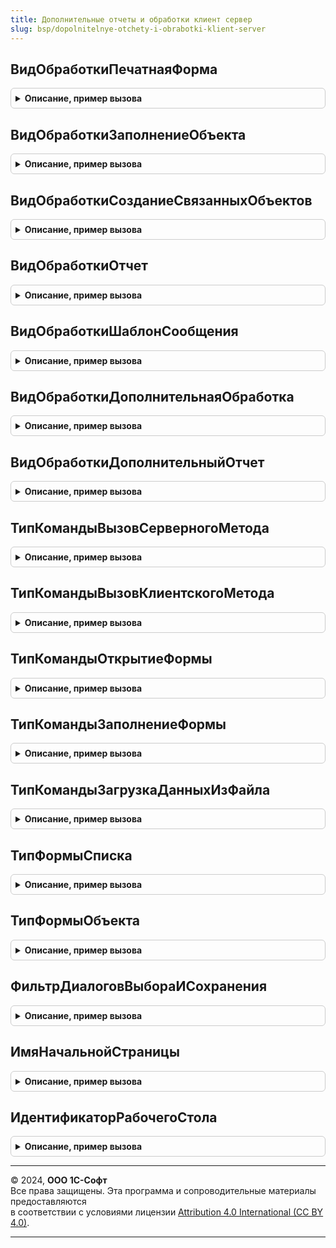 ```yaml
---
title: Дополнительные отчеты и обработки клиент сервер
slug: bsp/dopolnitelnye-otchety-i-obrabotki-klient-server
---
```



## ВидОбработкиПечатнаяФорма
<details style="margin: 1em 0; padding: 0.5em; border: 1px solid #ccc; border-radius: 6px;">

<summary style="font-weight: bold; cursor: pointer;">Описание, пример вызова</summary>

```bsl

// Печатная форма.
//
// Возвращаемое значение:
//   Строка - имя вида дополнительных печатных форм.
//
Функция ВидОбработкиПечатнаяФорма() Экспорт
```

Пример вызова
```bsl
Результат = ДополнительныеОтчетыИОбработкиКлиентСервер.ВидОбработкиПечатнаяФорма() 
```
</details>

## ВидОбработкиЗаполнениеОбъекта
<details style="margin: 1em 0; padding: 0.5em; border: 1px solid #ccc; border-radius: 6px;">

<summary style="font-weight: bold; cursor: pointer;">Описание, пример вызова</summary>

```bsl

// Заполнение объекта.
//
// Возвращаемое значение:
//   Строка - имя вида дополнительных обработок заполнения.
//
Функция ВидОбработкиЗаполнениеОбъекта() Экспорт
```

Пример вызова
```bsl
Результат = ДополнительныеОтчетыИОбработкиКлиентСервер.ВидОбработкиЗаполнениеОбъекта() 
```
</details>

## ВидОбработкиСозданиеСвязанныхОбъектов
<details style="margin: 1em 0; padding: 0.5em; border: 1px solid #ccc; border-radius: 6px;">

<summary style="font-weight: bold; cursor: pointer;">Описание, пример вызова</summary>

```bsl

// Создание связанных объектов.
//
// Возвращаемое значение:
//   Строка - имя вида дополнительных обработок создания связанных объектов.
//
Функция ВидОбработкиСозданиеСвязанныхОбъектов() Экспорт
```

Пример вызова
```bsl
Результат = ДополнительныеОтчетыИОбработкиКлиентСервер.ВидОбработкиСозданиеСвязанныхОбъектов() 
```
</details>

## ВидОбработкиОтчет
<details style="margin: 1em 0; padding: 0.5em; border: 1px solid #ccc; border-radius: 6px;">

<summary style="font-weight: bold; cursor: pointer;">Описание, пример вызова</summary>

```bsl

// Назначаемый отчет.
//
// Возвращаемое значение:
//   Строка - имя вида дополнительных контекстных отчетов.
//
Функция ВидОбработкиОтчет() Экспорт
```

Пример вызова
```bsl
Результат = ДополнительныеОтчетыИОбработкиКлиентСервер.ВидОбработкиОтчет() 
```
</details>

## ВидОбработкиШаблонСообщения
<details style="margin: 1em 0; padding: 0.5em; border: 1px solid #ccc; border-radius: 6px;">

<summary style="font-weight: bold; cursor: pointer;">Описание, пример вызова</summary>

```bsl

// Создание связанных объектов.
//
// Возвращаемое значение:
//   Строка - имя вида дополнительных контекстных отчетов.
//
Функция ВидОбработкиШаблонСообщения() Экспорт
```

Пример вызова
```bsl
Результат = ДополнительныеОтчетыИОбработкиКлиентСервер.ВидОбработкиШаблонСообщения() 
```
</details>

## ВидОбработкиДополнительнаяОбработка
<details style="margin: 1em 0; padding: 0.5em; border: 1px solid #ccc; border-radius: 6px;">

<summary style="font-weight: bold; cursor: pointer;">Описание, пример вызова</summary>

```bsl

// Дополнительная обработка.
//
// Возвращаемое значение:
//   Строка - имя вида дополнительных глобальных обработок.
//
Функция ВидОбработкиДополнительнаяОбработка() Экспорт
```

Пример вызова
```bsl
Результат = ДополнительныеОтчетыИОбработкиКлиентСервер.ВидОбработкиДополнительнаяОбработка() 
```
</details>

## ВидОбработкиДополнительныйОтчет
<details style="margin: 1em 0; padding: 0.5em; border: 1px solid #ccc; border-radius: 6px;">

<summary style="font-weight: bold; cursor: pointer;">Описание, пример вызова</summary>

```bsl

// Дополнительный отчет.
//
// Возвращаемое значение:
//   Строка - имя вида дополнительных глобальных отчетов.
//
Функция ВидОбработкиДополнительныйОтчет() Экспорт
```

Пример вызова
```bsl
Результат = ДополнительныеОтчетыИОбработкиКлиентСервер.ВидОбработкиДополнительныйОтчет() 
```
</details>

## ТипКомандыВызовСерверногоМетода
<details style="margin: 1em 0; padding: 0.5em; border: 1px solid #ccc; border-radius: 6px;">

<summary style="font-weight: bold; cursor: pointer;">Описание, пример вызова</summary>

```bsl

// Возвращает имя типа команд с вызовом серверного метода. Для выполнения команд такого типа
//   в модуле объекта следует определить экспортную процедуру по следующему шаблону.
//
//   Для глобальных отчетов и обработок (Вид = "ДополнительнаяОбработка" или Вид = "ДополнительныйОтчет"):
//       // Обработчик серверных команд.
//       //
//       // Параметры:
//       //   ИдентификаторКоманды - Строка    - имя команды, определенное в функции СведенияОВнешнейОбработке().
//       //   ПараметрыВыполнения  - Структура - контекст выполнения команды.
//       //       * ДополнительнаяОбработкаСсылка - СправочникСсылка.ДополнительныеОтчетыИОбработки - ссылка обработки.
//       //           Может использоваться для чтения параметров обработки.
//       //           Пример см. в комментарии к функции ДополнительныеОтчетыИОбработкиКлиентСервер.ТипКомандыОткрытиеФормы().
//       //       * РезультатВыполнения - Структура - результат выполнения команды.
//       //           Может использоваться для передачи результата с сервера или из фонового задания в исходную точку.
//       //           В частности, возвращается функциями ДополнительныеОтчетыИОбработки.ВыполнитьКоманду()
//       //           и ДополнительныеОтчетыИОбработки.ВыполнитьКомандуИзФормыВнешнегоОбъекта(),
//       //           а также может быть получено из временного хранилища
//       //           в обработчике ожидания процедуры ДополнительныеОтчетыИОбработкиКлиент.ВыполнитьКомандуВФоне().
//       //
//       Процедура ВыполнитьКоманду(ИдентификаторКоманды, ПараметрыВыполнения) Экспорт
//       	// Реализация логики команды.
//       КонецПроцедуры
//
//   Для печатных форм (Вид = "ПечатнаяФорма"):
//       // Обработчик печати.
//       //
//       // Параметры:
//       //   МассивОбъектов - Массив - ссылки на объекты, которые нужно распечатать.
//       //   КоллекцияПечатныхФорм - ТаблицаЗначений - информация о табличных документах.
//       //       Используется для передачи в параметрах функции УправлениеПечатью.СведенияОПечатнойФорме().
//       //   ОбъектыПечати - СписокЗначений - соответствие между объектами и именами областей в табличных документах.
//       //       Используется для передачи в параметрах процедуры УправлениеПечатью.ЗадатьОбластьПечатиДокумента().
//       //   ПараметрыВывода - Структура - дополнительные параметры сформированных табличных документов.
//       //       * ДополнительнаяОбработкаСсылка - СправочникСсылка.ДополнительныеОтчетыИОбработки - ссылка обработки.
//       //           Может использоваться для чтения параметров обработки.
//       //           Пример см. в комментарии к функции ДополнительныеОтчетыИОбработкиКлиентСервер.ТипКомандыОткрытиеФормы().
//       //
//       // Пример:
//       //  	ПечатнаяФорма = УправлениеПечатью.СведенияОПечатнойФорме(КоллекцияПечатныхФорм, "<ИдентификаторПечатнойФормы>");
//       //  	Если ПечатнаяФорма <> Неопределено Тогда
//       //  		ТабличныйДокумент = Новый ТабличныйДокумент;
//       //  		ТабличныйДокумент.КлючПараметровПечати = "<КлючСохраненияПараметровПечатнойФормы>";
//       //  		Для Каждого Ссылка Из МассивОбъектов Цикл
//       //  			Если ТабличныйДокумент.ВысотаТаблицы > 0 Тогда
//       //  				ТабличныйДокумент.ВывестиГоризонтальныйРазделительСтраниц();
//       //  			КонецЕсли;
//       //  			НачалоОбласти = ТабличныйДокумент.ВысотаТаблицы + 1;
//       //  			// ... код по формированию табличного документа ...
//       //  			УправлениеПечатью.ЗадатьОбластьПечатиДокумента(ТабличныйДокумент, НачалоОбласти, ОбъектыПечати, Ссылка);
//       //  		КонецЦикла;
//       //  		ПечатнаяФорма.ТабличныйДокумент = ТабличныйДокумент;
//       //  	КонецЕсли;
//       //
//       Процедура Печать(МассивОбъектов, КоллекцияПечатныхФорм, ОбъектыПечати, ПараметрыВывода) Экспорт
//       	// Реализация логики команды.
//       КонецПроцедуры
//
//   Для обработок создания связанных объектов (Вид = "СозданиеСвязанныхОбъектов"):
//       // Обработчик серверных команд.
//       //
//       // Параметры:
//       //   ИдентификаторКоманды - Строка - имя команды, определенное в функции СведенияОВнешнейОбработке().
//       //   ОбъектыНазначения    - Массив - ссылки объектов, для которых вызвана команда.
//       //   СозданныеОбъекты     - Массив - ссылки новых объектов, созданных в результате выполнения команды.
//       //   ПараметрыВыполнения  - Структура - контекст выполнения команды.
//       //       * ДополнительнаяОбработкаСсылка - СправочникСсылка.ДополнительныеОтчетыИОбработки - ссылка обработки.
//       //           Может использоваться для чтения параметров обработки.
//       //           Пример см. в комментарии к функции ДополнительныеОтчетыИОбработкиКлиентСервер.ТипКомандыОткрытиеФормы().
//       //       * РезультатВыполнения - Структура - результат выполнения команды.
//       //           Может использоваться для передачи результата с сервера или из фонового задания в исходную точку.
//       //           В частности, возвращается функциями ДополнительныеОтчетыИОбработки.ВыполнитьКоманду()
//       //           и ДополнительныеОтчетыИОбработки.ВыполнитьКомандуИзФормыВнешнегоОбъекта(),
//       //           а также может быть получено из временного хранилища
//       //           в обработчике ожидания процедуры ДополнительныеОтчетыИОбработкиКлиент.ВыполнитьКомандуВФоне().
//       //
//       Процедура ВыполнитьКоманду(ИдентификаторКоманды, ОбъектыНазначения, СозданныеОбъекты, ПараметрыВыполнения) Экспорт
//       	// Реализация логики команды.
//       КонецПроцедуры
//
//   Для обработок заполнения (Вид = "ЗаполнениеОбъекта"):
//       // Обработчик серверных команд.
//       //
//       // Параметры:
//       //   ИдентификаторКоманды - Строка - имя команды, определенное в функции СведенияОВнешнейОбработке().
//       //   ОбъектыНазначения    - Массив - ссылки объектов, для которых вызвана команда.
//       //       - Неопределено - для команд "ЗаполнениеФормы".
//       //   ПараметрыВыполнения  - Структура - контекст выполнения команды.
//       //       * ДополнительнаяОбработкаСсылка - СправочникСсылка.ДополнительныеОтчетыИОбработки - ссылка обработки.
//       //           Может использоваться для чтения параметров обработки.
//       //           Пример см. в комментарии к функции ДополнительныеОтчетыИОбработкиКлиентСервер.ТипКомандыОткрытиеФормы().
//       //       * РезультатВыполнения - Структура - результат выполнения команды.
//       //           Может использоваться для передачи результата с сервера или из фонового задания в исходную точку.
//       //           В частности, возвращается функциями ДополнительныеОтчетыИОбработки.ВыполнитьКоманду()
//       //           и ДополнительныеОтчетыИОбработки.ВыполнитьКомандуИзФормыВнешнегоОбъекта(),
//       //           а также может быть получено из временного хранилища
//       //           в обработчике ожидания процедуры ДополнительныеОтчетыИОбработкиКлиент.ВыполнитьКомандуВФоне().
//       //
//       Процедура ВыполнитьКоманду(ИдентификаторКоманды, ОбъектыНазначения, ПараметрыВыполнения) Экспорт
//       	// Реализация логики команды.
//       КонецПроцедуры
//
// Возвращаемое значение:
//   Строка - имя типа команд с вызовом серверного метода.
//
Функция ТипКомандыВызовСерверногоМетода() Экспорт
```

Пример вызова
```bsl
Результат = ДополнительныеОтчетыИОбработкиКлиентСервер.ТипКомандыВызовСерверногоМетода() 
```
</details>

## ТипКомандыВызовКлиентскогоМетода
<details style="margin: 1em 0; padding: 0.5em; border: 1px solid #ccc; border-radius: 6px;">

<summary style="font-weight: bold; cursor: pointer;">Описание, пример вызова</summary>

```bsl

// Возвращает имя типа команд с вызовом клиентского метода. Для выполнения команд такого типа
//   в основной форме внешнего объекта следует определить клиентскую экспортную процедуру по следующему шаблону.
//
//   Для глобальных отчетов и обработок (Вид = "ДополнительнаяОбработка" или Вид = "ДополнительныйОтчет"):
//       &НаКлиенте
//       Процедура ВыполнитьКоманду(ИдентификаторКоманды) Экспорт
//       	// Реализация логики команды.
//       КонецПроцедуры
//
//   Для печатных форм (Вид = "ПечатнаяФорма"):
//       &НаКлиенте
//       Процедура Печать(ИдентификаторКоманды, ОбъектыНазначенияМассив) Экспорт
//       	// Реализация логики команды.
//       КонецПроцедуры
//
//   Для обработок создания связанных объектов (Вид = "СозданиеСвязанныхОбъектов"):
//       &НаКлиенте
//       Процедура ВыполнитьКоманду(ИдентификаторКоманды, ОбъектыНазначенияМассив, СозданныеОбъекты) Экспорт
//       	// Реализация логики команды.
//       КонецПроцедуры
//
//   Для обработок заполнения и контекстных отчетов (Вид = "ЗаполнениеОбъекта" или Вид = "Отчет"):
//       &НаКлиенте
//       Процедура ВыполнитьКоманду(ИдентификаторКоманды, ОбъектыНазначенияМассив) Экспорт
//       	// Реализация логики команды.
//       КонецПроцедуры
//
//   Дополнительно (для всех видов) в параметре формы "ДополнительнаяОбработкаСсылка" передается ссылка этого объекта
//     (элемент справочника ДополнительныеОтчетыИОбработки, соответствующий этому объекту),
//     которая может использоваться для фонового выполнения длительных операций.
//     Подробнее см. в документации к подсистеме, раздел "Фоновое выполнение длительных операций".
//
// Возвращаемое значение:
//   Строка - имя типа команд с вызовом клиентского метода.
//
Функция ТипКомандыВызовКлиентскогоМетода() Экспорт
```

Пример вызова
```bsl
Результат = ДополнительныеОтчетыИОбработкиКлиентСервер.ТипКомандыВызовКлиентскогоМетода() 
```
</details>

## ТипКомандыОткрытиеФормы
<details style="margin: 1em 0; padding: 0.5em; border: 1px solid #ccc; border-radius: 6px;">

<summary style="font-weight: bold; cursor: pointer;">Описание, пример вызова</summary>

```bsl

// Возвращает имя типа команд по открытию формы. При выполнении этих команд
// открывается основная форма внешнего объекта с указанными ниже параметрами.
//
//   Общие параметры:
//       ИдентификаторКоманды - Строка - имя команды, определенное в функции СведенияОВнешнейОбработке().
//       ДополнительнаяОбработкаСсылка - СправочникСсылка.ДополнительныеОтчетыИОбработки - ссылка этого объекта.
//           Может использоваться для чтения и сохранения параметров обработки.
//           Также может использоваться для фонового выполнения длительных операций.
//           Подробнее см. в документации к подсистеме, раздел "Фоновое выполнение длительных операций".
//       ИмяФормы - Строка - имя формы-владельца, из которой вызвана эта команда.
//
//   Вспомогательные параметры для обработок создания связанных объектов (Вид = "СозданиеСвязанныхОбъектов"),
//   обработок заполнения (Вид = "ЗаполнениеОбъекта") и контекстных отчетов (Вид = "Отчет"):
//       ОбъектыНазначения - Массив - Ссылки объектов, для которых вызвана команда.
//
//   Пример чтения общих параметров:
//       ОбъектСсылка = ОбщегоНазначенияКлиентСервер.СвойствоСтруктуры(Параметры, "ДополнительнаяОбработкаСсылка");
//       ИдентификаторКоманды = ОбщегоНазначенияКлиентСервер.СвойствоСтруктуры(Параметры, "ИдентификаторКоманды");
//
//   Пример чтения значений дополнительных настроек:
//       Если ЗначениеЗаполнено(ОбъектСсылка) Тогда
//       	ХранилищеНастроек = ОбщегоНазначения.ЗначениеРеквизитаОбъекта(ОбъектСсылка, "ХранилищеНастроек");
//       	Настройки = ХранилищеНастроек.Получить();
//       	Если ТипЗнч(Настройки) = Тип("Структура") Тогда
//       		ЗаполнитьЗначенияСвойств(ЭтотОбъект, "<ИменаНастроек>");
//       	КонецЕсли;
//       КонецЕсли;
//
//   Пример сохранения значений дополнительных настроек:
//       Настройки = Новый Структура("<ИменаНастроек>", <ЗначенияНастроек>);
//       ДополнительнаяОбработкаОбъект = ОбъектСсылка.ПолучитьОбъект();
//       ДополнительнаяОбработкаОбъект.ХранилищеНастроек = Новый ХранилищеЗначения(Настройки);
//       ДополнительнаяОбработкаОбъект.Записать();
//
// Возвращаемое значение:
//   Строка - имя типа команд по открытию формы.
//
Функция ТипКомандыОткрытиеФормы() Экспорт
```

Пример вызова
```bsl
Результат = ДополнительныеОтчетыИОбработкиКлиентСервер.ТипКомандыОткрытиеФормы() 
```
</details>

## ТипКомандыЗаполнениеФормы
<details style="margin: 1em 0; padding: 0.5em; border: 1px solid #ccc; border-radius: 6px;">

<summary style="font-weight: bold; cursor: pointer;">Описание, пример вызова</summary>

```bsl

// Возвращает имя типа команд по заполнению формы без записи объекта. Данные команды доступны
//   только в обработках заполнения (Вид = "ЗаполнениеОбъекта").
//   Для выполнения команд такого типа в модуле объекта следует определить экспортную процедуру по шаблону:
//       // Обработчик серверных команд.
//       //
//       // Параметры:
//       //   ИдентификаторКоманды - Строка - имя команды, определенное в функции СведенияОВнешнейОбработке().
//       //   ОбъектыНазначения    - Массив - ссылки объектов, для которых вызвана команда.
//       //       - Неопределено - не передается для команд типа "ЗаполнениеФормы".
//       //   ПараметрыВыполнения  - Структура - контекст выполнения команды.
//       //       * ЭтаФорма - ФормаКлиентскогоПриложения - заполняемая форма. Передается для команд типа "ЗаполнениеФормы".
//       //       * ДополнительнаяОбработкаСсылка - СправочникСсылка.ДополнительныеОтчетыИОбработки - ссылка обработки.
//       //           Может использоваться для чтения параметров обработки.
//       //           Пример см. в комментарии к функции ДополнительныеОтчетыИОбработкиКлиентСервер.ТипКомандыОткрытиеФормы().
//       //
//       Процедура ВыполнитьКоманду(ИдентификаторКоманды, ОбъектыНазначения, ПараметрыВыполнения) Экспорт
//       	// Реализация логики команды.
//       КонецПроцедуры
//
// Возвращаемое значение:
//   Строка - имя типа команд по заполнению формы.
//
Функция ТипКомандыЗаполнениеФормы() Экспорт
```

Пример вызова
```bsl
Результат = ДополнительныеОтчетыИОбработкиКлиентСервер.ТипКомандыЗаполнениеФормы() 
```
</details>

## ТипКомандыЗагрузкаДанныхИзФайла
<details style="margin: 1em 0; padding: 0.5em; border: 1px solid #ccc; border-radius: 6px;">

<summary style="font-weight: bold; cursor: pointer;">Описание, пример вызова</summary>

```bsl

// Возвращает имя типа команд по загрузке данных из файла. Данные команды доступны
//   только в глобальных обработках (Вид = "ДополнительнаяОбработка")
//   при наличии в конфигурации подсистемы "ЗагрузкаДанныхИзФайла".
//   Для выполнения команд такого типа в модуле объекта следует определить экспортные процедуры по шаблону:
//       // Определяет параметры загрузки данных из файла.
//       //
//       // Параметры:
//       //   ИдентификаторКоманды - Строка - имя команды, определенное в функции СведенияОВнешнейОбработке().
//       //   ПараметрыЗагрузки - Структура - настройки загрузки данных:
//       //       * ИмяМакетаСШаблоном - Строка - имя макета с шаблоном загружаемых данных.
//       //           По умолчанию используется макет "ЗагрузкаИзФайла".
//       //       * ОбязательныеКолонкиМакета - Массив - список имен колонок обязательных для заполнения.
//       //
//       Процедура ОпределитьПараметрыЗагрузкиДанныхИзФайла(ИдентификаторКоманды, ПараметрыЗагрузки) Экспорт
//       	// Переопределение настроек загрузки данных из файла.
//       КонецПроцедуры
//
//       // Сопоставляет загружаемые данные с данными в информационной базе.
//       //
//       // Параметры:
//       //   ИдентификаторКоманды - Строка - имя команды, определенное в функции СведенияОВнешнейОбработке().
//       //   ЗагружаемыеДанные - ТаблицаЗначений - описание загружаемых данных:
//       //       * СопоставленныйОбъект - СправочникСсылка.Ссылка - ссылка на сопоставленный объект.
//       //           Заполняется внутри этой процедуры.
//       //       * <другие колонки> - Строка - данные, загруженные из файла.
//       //           Состав колонок соответствует макету "ЗагрузкаИзФайла".
//       //
//       Процедура СопоставитьЗагружаемыеДанныеИзФайла(ИдентификаторКоманды, ЗагружаемыеДанные) Экспорт
//       	// Реализация логики поиска данных в программе.
//       КонецПроцедуры
//
//       // Загружает сопоставленные данные в базу.
//       //
//       // Параметры:
//       //   ИдентификаторКоманды - Строка - имя команды, определенное в функции СведенияОВнешнейОбработке().
//       //   ЗагружаемыеДанные - ТаблицаЗначений - описание загружаемых данных:
//       //       * СопоставленныйОбъект - СправочникСсылка - ссылка на сопоставленный объект.
//       //       * РезультатСопоставленияСтроки - Строка - статус загрузки. Возможны варианты: Создан, Обновлен, Пропущен.
//       //       * ОписаниеОшибки   - Строка - расшифровка ошибки загрузки данных.
//       //       * Идентификатор    - Число  - уникальный номер строки.
//       //       * <другие колонки> - Строка - данные, загруженные из файла.
//       //           Состав колонок соответствует макету "ЗагрузкаИзФайла".
//       //   ПараметрыЗагрузки - Структура - параметры с пользовательскими установками загрузки данных.
//       //       * СоздаватьНовые        - Булево - требуется ли создавать новые элементы справочника.
//       //       * ОбновлятьСуществующие - Булево - требуется ли обновлять элементы справочника.
//       //   Отказ - Булево - признак отмены загрузки.
//       //
//       Процедура ЗагрузитьИзФайла(ИдентификаторКоманды, ЗагружаемыеДанные, ПараметрыЗагрузки, Отказ) Экспорт
//       	// Реализация логики загрузки данных в программу.
//       КонецПроцедуры
//
// Возвращаемое значение:
//   Строка - имя типа команд по загрузке данных из файла.
//
Функция ТипКомандыЗагрузкаДанныхИзФайла() Экспорт
```

Пример вызова
```bsl
Результат = ДополнительныеОтчетыИОбработкиКлиентСервер.ТипКомандыЗагрузкаДанныхИзФайла() 
```
</details>

## ТипФормыСписка
<details style="margin: 1em 0; padding: 0.5em; border: 1px solid #ccc; border-radius: 6px;">

<summary style="font-weight: bold; cursor: pointer;">Описание, пример вызова</summary>

```bsl

// Идентификатор формы списка.
//
// Возвращаемое значение:
//   Строка - идентификатор форм списков.
//
Функция ТипФормыСписка() Экспорт
```

Пример вызова
```bsl
Результат = ДополнительныеОтчетыИОбработкиКлиентСервер.ТипФормыСписка() 
```
</details>

## ТипФормыОбъекта
<details style="margin: 1em 0; padding: 0.5em; border: 1px solid #ccc; border-radius: 6px;">

<summary style="font-weight: bold; cursor: pointer;">Описание, пример вызова</summary>

```bsl

// Идентификатор формы объекта.
//
// Возвращаемое значение:
//   Строка - идентификатор форм объектов.
//
Функция ТипФормыОбъекта() Экспорт
```

Пример вызова
```bsl
Результат = ДополнительныеОтчетыИОбработкиКлиентСервер.ТипФормыОбъекта() 
```
</details>

## ФильтрДиалоговВыбораИСохранения
<details style="margin: 1em 0; padding: 0.5em; border: 1px solid #ccc; border-radius: 6px;">

<summary style="font-weight: bold; cursor: pointer;">Описание, пример вызова</summary>

```bsl

// Фильтр для диалогов выбора или сохранения дополнительных отчетов и обработок.
//
// Возвращаемое значение:
//   Строка - фильтр для диалогов выбора или сохранения дополнительных отчетов и обработок.
//
Функция ФильтрДиалоговВыбораИСохранения() Экспорт
```

Пример вызова
```bsl
Результат = ДополнительныеОтчетыИОбработкиКлиентСервер.ФильтрДиалоговВыбораИСохранения() 
```
</details>

## ИмяНачальнойСтраницы
<details style="margin: 1em 0; padding: 0.5em; border: 1px solid #ccc; border-radius: 6px;">

<summary style="font-weight: bold; cursor: pointer;">Описание, пример вызова</summary>

```bsl

// Имя раздела, соответствующего начальной странице.
//
// Возвращаемое значение:
//   Строка - имя раздела, соответствующего начальной странице.
//
Функция ИмяНачальнойСтраницы() Экспорт
```

Пример вызова
```bsl
Результат = ДополнительныеОтчетыИОбработкиКлиентСервер.ИмяНачальнойСтраницы() 
```
</details>

## ИдентификаторРабочегоСтола
<details style="margin: 1em 0; padding: 0.5em; border: 1px solid #ccc; border-radius: 6px;">

<summary style="font-weight: bold; cursor: pointer;">Описание, пример вызова</summary>

```bsl

// Устарела. Следует использовать ДополнительныеОтчетыИОбработкиКлиентСервер.ИмяНачальнойСтраницы.
// Имя раздела, соответствующего начальной странице.
//
// Возвращаемое значение:
//   Строка
//
Функция ИдентификаторРабочегоСтола() Экспорт
```

Пример вызова
```bsl
Результат = ДополнительныеОтчетыИОбработкиКлиентСервер.ИдентификаторРабочегоСтола() 
```
</details>

---

© 2024, **ООО 1С-Софт**  
Все права защищены. Эта программа и сопроводительные материалы предоставляются  
в соответствии с условиями лицензии [Attribution 4.0 International (CC BY 4.0)](https://creativecommons.org/licenses/by/4.0/legalcode).

---
